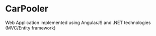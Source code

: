 # CarPooler

Web Application implemented using AngularJS and .NET technologies (MVC/Entity framework)
